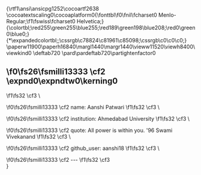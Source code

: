 {\rtf1\ansi\ansicpg1252\cocoartf2638
\cocoatextscaling0\cocoaplatform0{\fonttbl\f0\fnil\fcharset0 Menlo-Regular;\f1\fswiss\fcharset0 Helvetica;}
{\colortbl;\red255\green255\blue255;\red189\green198\blue208;\red0\green0\blue0;}
{\*\expandedcolortbl;;\cssrgb\c78824\c81961\c85098;\cssrgb\c0\c0\c0;}
\paperw11900\paperh16840\margl1440\margr1440\vieww11520\viewh8400\viewkind0
\deftab720
\pard\pardeftab720\partightenfactor0

\f0\fs26\fsmilli13333 \cf2 \expnd0\expndtw0\kerning0
---
\f1\fs32 \cf3 \

\f0\fs26\fsmilli13333 \cf2 name: Aanshi Patwari
\f1\fs32 \cf3 \

\f0\fs26\fsmilli13333 \cf2 institution: Ahmedabad University
\f1\fs32 \cf3 \

\f0\fs26\fsmilli13333 \cf2 quote: All power is within you. \'96 Swami Vivekanand
\f1\fs32 \cf3 \

\f0\fs26\fsmilli13333 \cf2 github_user: aanshi18
\f1\fs32 \cf3 \

\f0\fs26\fsmilli13333 \cf2 ---
\f1\fs32 \cf3 \
 }